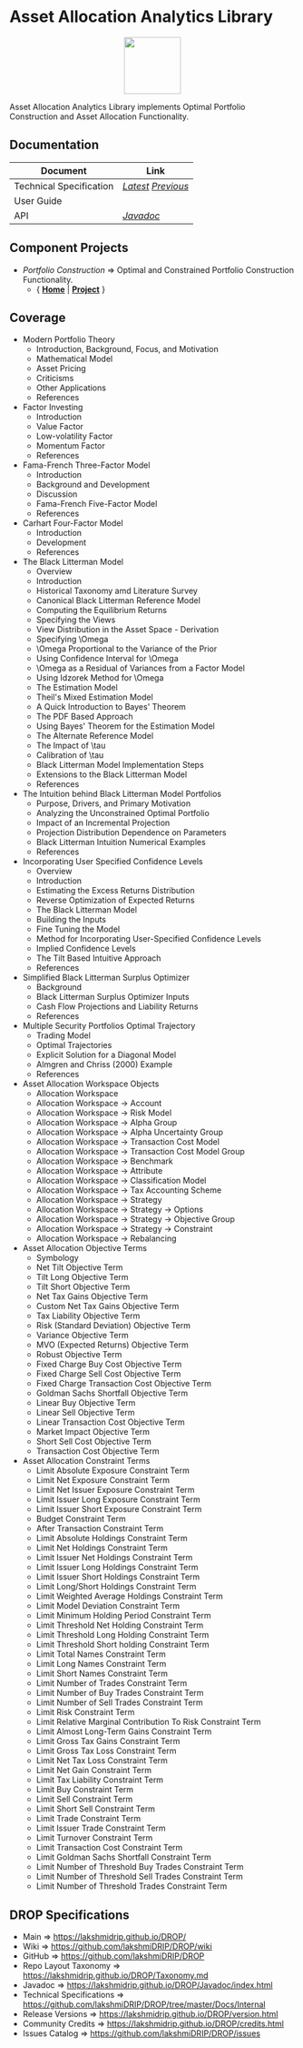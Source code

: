 ﻿
# Asset Allocation Analytics Library


<p align="center"><img src="https://github.com/lakshmiDRIP/DROP/blob/master/DRIP_Logo.gif?raw=true" width="100"></p>

Asset Allocation Analytics Library implements Optimal Portfolio Construction and Asset Allocation Functionality.


## Documentation

 |        Document         | Link |
 |-------------------------|------|
 | Technical Specification | [*Latest*](https://github.com/lakshmiDRIP/DROP/blob/master/Docs/Internal/AssetAllocationAnalytics/AssetAllocationAnalytics_v6.17.pdf) [*Previous*](https://github.com/lakshmiDRIP/DROP/blob/master/Docs/Internal/AssetAllocationAnalytics) |
 | User Guide              |  |
 | API                     | [*Javadoc*](https://lakshmidrip.github.io/DROP/Javadoc/index.html)|


## Component Projects

 * *Portfolio Construction* => Optimal and Constrained Portfolio Construction Functionality.
	* { [**Home**](https://github.com/lakshmiDRIP/DROP/tree/master/src/main/java/org/drip/portfolioconstruction/README.md) | 
	[**Project**](https://github.com/lakshmiDRIP/DROP/issues?q=is%3Aopen+is%3Aissue+label%3Aportfolioconstruction) }


## Coverage

 * Modern Portfolio Theory
	* Introduction, Background, Focus, and Motivation
	* Mathematical Model
	* Asset Pricing
	* Criticisms
	* Other Applications
	* References
 * Factor Investing
	* Introduction
	* Value Factor
	* Low-volatility Factor
	* Momentum Factor
	* References
 * Fama-French Three-Factor Model
	* Introduction
	* Background and Development
	* Discussion
	* Fama-French Five-Factor Model
	* References
 * Carhart Four-Factor Model
	* Introduction
	* Development
	* References
 * The Black Litterman Model
	* Overview
	* Introduction
	* Historical Taxonomy amd Literature Survey
	* Canonical Black Litterman Reference Model
	* Computing the Equilibrium Returns
	* Specifying the Views
	* View Distribution in the Asset Space - Derivation
	* Specifying \Omega
	* \Omega Proportional to the Variance of the Prior
	* Using Confidence Interval for \Omega
	* \Omega as a Residual of Variances from a Factor Model
	* Using Idzorek Method for \Omega
	* The Estimation Model
	* Theil's Mixed Estimation Model
	* A Quick Introduction to Bayes' Theorem
	* The PDF Based Approach
	* Using Bayes' Theorem for the Estimation Model
	* The Alternate Reference Model
	* The Impact of \tau
	* Calibration of \tau
	* Black Litterman Model Implementation Steps
	* Extensions to the Black Litterman Model
	* References
 * The Intuition behind Black Litterman Model Portfolios
	* Purpose, Drivers, and Primary Motivation
	* Analyzing the Unconstrained Optimal Portfolio
	* Impact of an Incremental Projection
	* Projection Distribution Dependence on Parameters
	* Black Litterman Intuition Numerical Examples
	* References
 * Incorporating User Specified Confidence Levels
	* Overview
	* Introduction
	* Estimating the Excess Returns Distribution
	* Reverse Optimization of Expected Returns
	* The Black Litterman Model
	* Building the Inputs
	* Fine Tuning the Model
	* Method for Incorporating User-Specified Confidence Levels
	* Implied Confidence Levels
	* The Tilt Based Intuitive Approach
	* References
 * Simplified Black Litterman Surplus Optimizer
	* Background
	* Black Litterman Surplus Optimizer Inputs
	* Cash Flow Projections and Liability Returns
	* References
 * Multiple Security Portfolios Optimal Trajectory
	* Trading Model
	* Optimal Trajectories
	* Explicit Solution for a Diagonal Model
	* Almgren and Chriss (2000) Example
	* References
 * Asset Allocation Workspace Objects
	* Allocation Workspace
	* Allocation Workspace -> Account
	* Allocation Workspace -> Risk Model
	* Allocation Workspace -> Alpha Group
	* Allocation Workspace -> Alpha Uncertainty Group
	* Allocation Workspace -> Transaction Cost Model
	* Allocation Workspace -> Transaction Cost Model Group
	* Allocation Workspace -> Benchmark
	* Allocation Workspace -> Attribute
	* Allocation Workspace -> Classification Model
	* Allocation Workspace -> Tax Accounting Scheme
	* Allocation Workspace -> Strategy
	* Allocation Workspace -> Strategy -> Options
	* Allocation Workspace -> Strategy -> Objective Group
	* Allocation Workspace -> Strategy -> Constraint
	* Allocation Workspace -> Rebalancing
 * Asset Allocation Objective Terms
	* Symbology
	* Net Tilt Objective Term
	* Tilt Long Objective Term
	* Tilt Short Objective Term
	* Net Tax Gains Objective Term
	* Custom Net Tax Gains Objective Term
	* Tax Liability Objective Term
	* Risk (Standard Deviation) Objective Term
	* Variance Objective Term
	* MVO (Expected Returns) Objective Term
	* Robust Objective Term
	* Fixed Charge Buy Cost Objective Term
	* Fixed Charge Sell Cost Objective Term
	* Fixed Charge Transaction Cost Objective Term
	* Goldman Sachs Shortfall Objective Term
	* Linear Buy Objective Term
	* Linear Sell Objective Term
	* Linear Transaction Cost Objective Term
	* Market Impact Objective Term
	* Short Sell Cost Objective Term
	* Transaction Cost Objective Term
 * Asset Allocation Constraint Terms
	* Limit Absolute Exposure Constraint Term
	* Limit Net Exposure Constraint Term
	* Limit Net Issuer Exposure Constraint Term
	* Limit Issuer Long Exposure Constraint Term
	* Limit Issuer Short Exposure Constraint Term
	* Budget Constraint Term
	* After Transaction Constraint Term
	* Limit Absolute Holdings Constraint Term
	* Limit Net Holdings Constraint Term
	* Limit Issuer Net Holdings Constraint Term
	* Limit Issuer Long Holdings Constraint Term
	* Limit Issuer Short Holdings Constraint Term
	* Limit Long/Short Holdings Constraint Term
	* Limit Weighted Average Holdings Constraint Term
	* Limit Model Deviation Constraint Term
	* Limit Minimum Holding Period Constraint Term
	* Limit Threshold Net Holding Constraint Term
	* Limit Threshold Long Holding Constraint Term
	* Limit Threshold Short holding Constraint Term
	* Limit Total Names Constraint Term
	* Limit Long Names Constraint Term
	* Limit Short Names Constraint Term
	* Limit Number of Trades Constraint Term
	* Limit Number of Buy Trades Constraint Term
	* Limit Number of Sell Trades Constraint Term
	* Limit Risk Constraint Term
	* Limit Relative Marginal Contribution To Risk Constraint Term
	* Limit Almost Long-Term Gains Constraint Term
	* Limit Gross Tax Gains Constraint Term
	* Limit Gross Tax Loss Constraint Term
	* Limit Net Tax Loss Constraint Term
	* Limit Net Gain Constraint Term
	* Limit Tax Liability Constraint Term
	* Limit Buy Constraint Term
	* Limit Sell Constraint Term
	* Limit Short Sell Constraint Term
	* Limit Trade Constraint Term
	* Limit Issuer Trade Constraint Term
	* Limit Turnover Constraint Term
	* Limit Transaction Cost Constraint Term
	* Limit Goldman Sachs Shortfall Constraint Term
	* Limit Number of Threshold Buy Trades Constraint Term
	* Limit Number of Threshold Sell Trades Constraint Term
	* Limit Number of Threshold Trades Constraint Term


## DROP Specifications

 * Main                     => https://lakshmidrip.github.io/DROP/
 * Wiki                     => https://github.com/lakshmiDRIP/DROP/wiki
 * GitHub                   => https://github.com/lakshmiDRIP/DROP
 * Repo Layout Taxonomy     => https://lakshmidrip.github.io/DROP/Taxonomy.md
 * Javadoc                  => https://lakshmidrip.github.io/DROP/Javadoc/index.html
 * Technical Specifications => https://github.com/lakshmiDRIP/DROP/tree/master/Docs/Internal
 * Release Versions         => https://lakshmidrip.github.io/DROP/version.html
 * Community Credits        => https://lakshmidrip.github.io/DROP/credits.html
 * Issues Catalog           => https://github.com/lakshmiDRIP/DROP/issues
